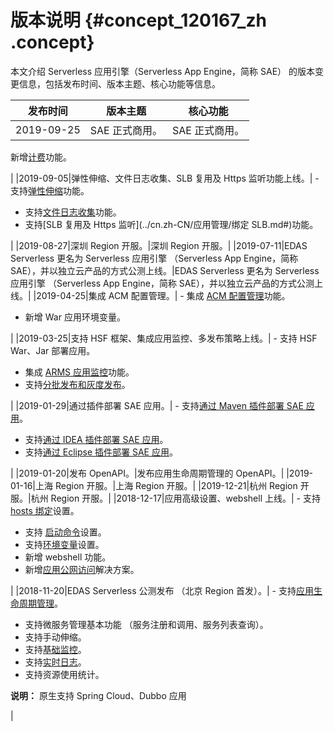 # 版本说明 {#concept_120167_zh .concept}

本文介绍 Serverless 应用引擎（Serverless App Engine，简称 SAE） 的版本变更信息，包括发布时间、版本主题、核心功能等信息。

|发布时间|版本主题|核心功能|
|----|----|----|
|2019-09-25|SAE 正式商用。| SAE 正式商用。

 新增[计费](https://help.aliyun.com/product/118957.html)功能。

 |
|2019-09-05|弹性伸缩、文件日志收集、SLB 复用及 Https 监听功能上线。| -   支持[弹性伸缩](../cn.zh-CN/应用管理/配置弹性伸缩.md#)功能。
-   支持[文件日志收集](../cn.zh-CN/应用部署/高级设置/如何设置日志收集.md#)功能。
-   支持[SLB 复用及 Https 监听](../cn.zh-CN/应用管理/绑定 SLB.md#)功能。

 |
|2019-08-27|深圳 Region 开服。|深圳 Region 开服。|
|2019-07-11|EDAS Serverless 更名为 Serverless 应用引擎 （Serverless App Engine，简称 SAE），并以独立云产品的方式公测上线。|EDAS Serverless 更名为 Serverless 应用引擎 （Serverless App Engine，简称 SAE），并以独立云产品的方式公测上线。|
|2019-04-25|集成 ACM 配置管理。| -   集成 [ACM 配置管理](https://help.aliyun.com/document_detail/115470.html)功能。
-   新增 War 应用环境变量。

 |
|2019-03-25|支持 HSF 框架、集成应用监控、多发布策略上线。| -   支持 HSF War、Jar 部署应用。
-   集成 [ARMS 应用监控](https://help.aliyun.com/document_detail/111424.html)功能。
-   支持[分批发布和灰度发布](https://help.aliyun.com/document_detail/110456.html)。

 |
|2019-01-29|通过插件部署 SAE 应用。| -   支持[通过 Maven 插件部署 SAE 应用](https://help.aliyun.com/document_detail/110639.html)。
-   支持[通过 IDEA 插件部署 SAE 应用](https://help.aliyun.com/document_detail/110665.html)。
-   支持[通过 Eclipse 插件部署 SAE 应用](https://help.aliyun.com/document_detail/110664.html)。

 |
|2019-01-20|发布 OpenAPI。|发布应用生命周期管理的 OpenAPI。|
|2019-01-16|上海 Region 开服。|上海 Region 开服。|
|2019-12-21|杭州 Region 开服。|杭州 Region 开服。|
|2018-12-17|应用高级设置、webshell 上线。| -   支持 [hosts 绑定](https://help.aliyun.com/document_detail/100335.html)设置。
-   支持 [启动命令](https://help.aliyun.com/document_detail/96677.html)设置。
-   支持[环境变量](https://help.aliyun.com/document_detail/96560.html)设置。
-   新增 webshell 功能。
-   新增[应用公网访问](https://help.aliyun.com/document_detail/100317.html)解决方案。

 |
|2018-11-20|EDAS Serverless 公测发布 （北京 Region 首发）。| -   支持[应用生命周期管理](https://help.aliyun.com/document_detail/113076.html)。
-   支持微服务管理基本功能 （服务注册和调用、服务列表查询）。
-   支持手动伸缩。
-   支持[基础监控](https://help.aliyun.com/document_detail/96892.html)。
-   支持[实时日志](https://help.aliyun.com/document_detail/96907.html)。
-   支持资源使用统计。

 **说明：** 原生支持 Spring Cloud、Dubbo 应用

 |

